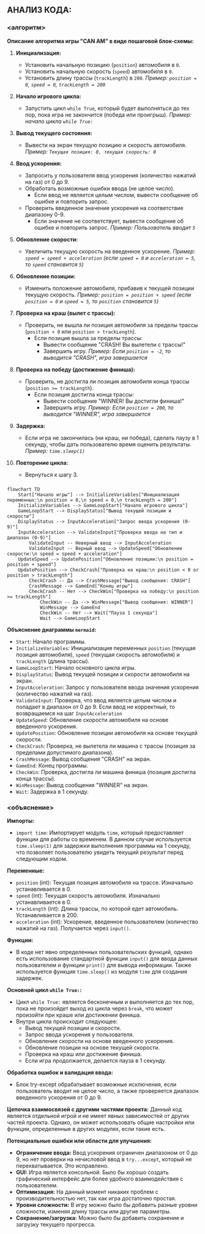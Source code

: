 ## АНАЛИЗ КОДА:

### <алгоритм>

**Описание алгоритма игры "CAN AM" в виде пошаговой блок-схемы:**

1. **Инициализация:**
   - Установить начальную позицию (`position`) автомобиля в `0`.
   - Установить начальную скорость (`speed`) автомобиля в `0`.
   - Установить длину трассы (`trackLength`) в `200`.
   *Пример: `position = 0`, `speed = 0`, `trackLength = 200`*

2. **Начало игрового цикла:**
   - Запустить цикл `while True`, который будет выполняться до тех пор, пока игра не закончится (победа или проигрыш).
   *Пример: начало цикла `while True:`*

3. **Вывод текущего состояния:**
   - Вывести на экран текущую позицию и скорость автомобиля.
   *Пример: `Текущая позиция: 0, текущая скорость: 0`*

4. **Ввод ускорения:**
   - Запросить у пользователя ввод ускорения (количество нажатий на газ) от 0 до 9.
   - Обработать возможные ошибки ввода (не целое число).
     - Если ввод не является целым числом, вывести сообщение об ошибке и повторить запрос.
   - Проверить введенное значение ускорения на соответствие диапазону 0-9.
     - Если значение не соответствует, вывести сообщение об ошибке и повторить запрос.
   *Пример: Пользователь вводит `5`*

5. **Обновление скорости:**
   - Увеличить текущую скорость на введенное ускорение.
   *Пример: `speed = speed + acceleration` (если `speed = 0` и `acceleration = 5`, то `speed` становится `5`)*

6. **Обновление позиции:**
   - Изменить положение автомобиля, прибавив к текущей позиции текущую скорость.
   *Пример: `position = position + speed` (если `position = 0` и `speed = 5`, то `position` становится `5`)*

7. **Проверка на краш (вылет с трассы):**
   - Проверить, не вышла ли позиция автомобиля за пределы трассы (`position < 0` или `position > trackLength`).
     - Если позиция вышла за пределы трассы:
       - Вывести сообщение "CRASH! Вы вылетели с трассы!"
       - Завершить игру.
   *Пример: Если `position = -2`, то выводится "CRASH", игра завершается*

8. **Проверка на победу (достижение финиша):**
   - Проверить, не достигла ли позиция автомобиля конца трассы (`position >= trackLength`).
     - Если позиция достигла конца трассы:
       - Вывести сообщение "WINNER! Вы достигли финиша!"
       - Завершить игру.
   *Пример: Если `position = 200`, то выводится "WINNER", игра завершается*

9. **Задержка:**
   - Если игра не закончилась (ни краш, ни победа), сделать паузу в 1 секунду, чтобы дать пользователю время оценить результаты.
   *Пример: `time.sleep(1)`*

10. **Повторение цикла:**
    - Вернуться к шагу 3.

### <mermaid>
```mermaid
flowchart TD
    Start["Начало игры"] --> InitializeVariables["Инициализация переменных:\n position = 0,\n speed = 0,\n trackLength = 200"]
    InitializeVariables --> GameLoopStart["Начало игрового цикла"]
    GameLoopStart --> DisplayStatus["Вывод текущей позиции и скорости"]
    DisplayStatus --> InputAcceleration["Запрос ввода ускорения (0-9)"]
    InputAcceleration --> ValidateInput["Проверка ввода на тип и диапазон (0-9)"]
        ValidateInput -- Неверный ввод --> InputAcceleration
        ValidateInput -- Верный ввод --> UpdateSpeed["Обновление скорости:\n speed = speed + acceleration"]
    UpdateSpeed --> UpdatePosition["Обновление позиции:\n position = position + speed"]
    UpdatePosition --> CheckCrash["Проверка на краш:\n position < 0 or position > trackLength"]
        CheckCrash -- Да --> CrashMessage["Вывод сообщения: CRASH"]
        CrashMessage --> GameEnd["Конец игры"]
        CheckCrash -- Нет --> CheckWin["Проверка на победу:\n position >= trackLength"]
            CheckWin -- Да --> WinMessage["Вывод сообщения: WINNER"]
            WinMessage --> GameEnd
            CheckWin -- Нет --> Wait["Пауза 1 секунда"]
            Wait --> GameLoopStart

```
**Объяснение диаграммы `mermaid`:**

-   `Start`: Начало программы.
-   `InitializeVariables`: Инициализация переменных `position` (текущая позиция автомобиля), `speed` (текущая скорость автомобиля) и `trackLength` (длина трассы).
-   `GameLoopStart`: Начало основного цикла игры.
-   `DisplayStatus`: Вывод текущей позиции и скорости автомобиля на экран.
-   `InputAcceleration`: Запрос у пользователя ввода значения ускорения (количество нажатий на газ).
-   `ValidateInput`: Проверка, что ввод является целым числом и попадает в диапазон от 0 до 9. Если ввод не корректный, то возвращаемся на шаг `InputAcceleration`
-   `UpdateSpeed`: Обновление скорости автомобиля на основе введенного ускорения.
-   `UpdatePosition`: Обновление позиции автомобиля на основе текущей скорости.
-   `CheckCrash`: Проверка, не вылетела ли машина с трассы (позиция за пределами допустимого диапазона).
-   `CrashMessage`: Вывод сообщения "CRASH" на экран.
-  `GameEnd`: Конец программы.
-   `CheckWin`: Проверка, достигла ли машина финиша (позиция достигла конца трассы).
-   `WinMessage`: Вывод сообщения "WINNER" на экран.
-   `Wait`: Задержка в 1 секунду.

### <объяснение>

**Импорты:**

-   `import time`: Импортирует модуль `time`, который предоставляет функции для работы со временем. В данном случае используется `time.sleep(1)` для задержки выполнения программы на 1 секунду, что позволяет пользователю увидеть текущий результат перед следующим ходом.

**Переменные:**

-   `position` (int): Текущая позиция автомобиля на трассе. Изначально устанавливается в 0.
-   `speed` (int): Текущая скорость автомобиля. Изначально устанавливается в 0.
-   `trackLength` (int): Длина трассы, по которой едет автомобиль. Устанавливается в 200.
-   `acceleration` (int): Ускорение, введенное пользователем (количество нажатий на газ). Получается через `input()`.

**Функции:**

-   В коде нет явно определенных пользовательских функций, однако есть использование стандартной функции `input()` для ввода данных пользователем и функции `print()` для вывода информации. Также используется функция `time.sleep()` из модуля `time` для создания задержек.

**Основной цикл `while True:`:**

-   Цикл `while True:` является бесконечным и выполняется до тех пор, пока не произойдет выход из цикла через `break`, что может произойти при краше или достижении финиша.
-   Внутри цикла происходит следующее:
    -   Вывод текущей позиции и скорости.
    -   Запрос ввода ускорения у пользователя.
    -   Обновление скорости на основе введенного ускорения.
    -   Обновление позиции на основе текущей скорости.
    -   Проверка на краш или достижение финиша.
    -   Если игра продолжается, делается пауза в 1 секунду.

**Обработка ошибок и валидация ввода:**
- Блок try-except обрабатывает возможные исключения, если пользователь вводит не целое число, а также проверяется диапазон введенного ускорения от 0 до 9.

**Цепочка взаимосвязей с другими частями проекта:**
Данный код является отдельной игрой и не имеет явных зависимостей от других частей проекта. Однако, он может использовать общие настройки или функции, определенные в других модулях, если такие есть.

**Потенциальные ошибки или области для улучшения:**
-   **Ограничение ввода:** Ввод ускорения ограничен диапазоном от 0 до 9, но нет проверки на нечисловой ввод в `try...except`, который не перехватывается. Это исправлено.
-   **GUI:** Игра является консольной. Было бы хорошо создать графический интерфейс для более удобного взаимодействия с пользователем.
-  **Оптимизация:** На данный момент никаких проблем с производительностью нет, так как игра достаточно простая.
-   **Уровни сложности:** В игру можно было бы добавить разные уровни сложности, изменяя длину трассы или другие параметры.
-   **Сохранение/загрузка:** Можно было бы добавить сохранение и загрузку текущего прогресса.